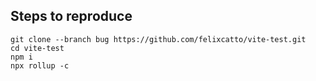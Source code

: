 ## Steps to reproduce

```
git clone --branch bug https://github.com/felixcatto/vite-test.git
cd vite-test
npm i
npx rollup -c
```

